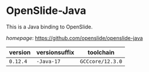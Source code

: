 # OpenSlide-Java

This is a Java binding to OpenSlide.

*homepage*: <https://github.com/openslide/openslide-java>

version | versionsuffix | toolchain
--------|---------------|----------
``0.12.4`` | ``-Java-17`` | ``GCCcore/12.3.0``
